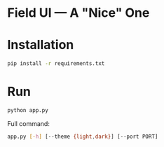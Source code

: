 # Field UI — A "Nice" One

# Installation
```bash
pip install -r requirements.txt
```

# Run
```bash
python app.py
```

Full command:

```bash
app.py [-h] [--theme {light,dark}] [--port PORT]
```
